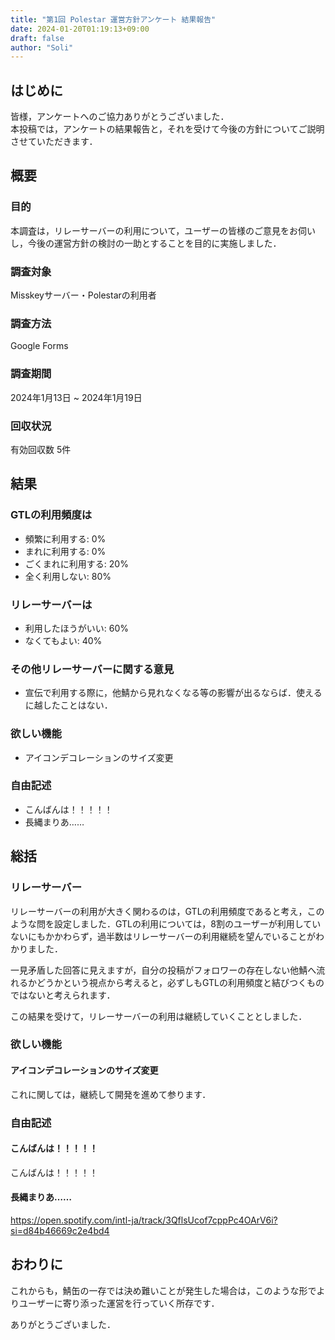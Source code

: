 ```yaml
---
title: "第1回 Polestar 運営方針アンケート 結果報告"
date: 2024-01-20T01:19:13+09:00
draft: false
author: "Soli"
---
```


## はじめに

皆様，アンケートへのご協力ありがとうございました．  
本投稿では，アンケートの結果報告と，それを受けて今後の方針についてご説明させていただきます．

## 概要

### 目的

本調査は，リレーサーバーの利用について，ユーザーの皆様のご意見をお伺いし，今後の運営方針の検討の一助とすることを目的に実施しました．

### 調査対象

Misskeyサーバー・Polestarの利用者

### 調査方法

Google Forms

### 調査期間

2024年1月13日 ~ 2024年1月19日

### 回収状況

有効回収数 5件

## 結果

### GTLの利用頻度は

- 頻繁に利用する: 0%
- まれに利用する: 0%
- ごくまれに利用する: 20%
- 全く利用しない: 80%

### リレーサーバーは
- 利用したほうがいい: 60%
- なくてもよい: 40%

### その他リレーサーバーに関する意見

- 宣伝で利用する際に，他鯖から見れなくなる等の影響が出るならば．使えるに越したことはない．

### 欲しい機能
- アイコンデコレーションのサイズ変更

### 自由記述
- こんばんは！！！！！
- 長縄まりあ……

## 総括

### リレーサーバー

リレーサーバーの利用が大きく関わるのは，GTLの利用頻度であると考え，このような問を設定しました．GTLの利用については，8割のユーザーが利用していないにもかかわらず，過半数はリレーサーバーの利用継続を望んでいることがわかりました．

一見矛盾した回答に見えますが，自分の投稿がフォロワーの存在しない他鯖へ流れるかどうかという視点から考えると，必ずしもGTLの利用頻度と結びつくものではないと考えられます．

この結果を受けて，リレーサーバーの利用は継続していくこととしました．


### 欲しい機能

#### アイコンデコレーションのサイズ変更  

これに関しては，継続して開発を進めて参ります．

### 自由記述

#### こんばんは！！！！！
こんばんは！！！！！

#### 長縄まりあ……

https://open.spotify.com/intl-ja/track/3QflsUcof7cppPc4OArV6i?si=d84b46669c2e4bd4

## おわりに

これからも，鯖缶の一存では決め難いことが発生した場合は，このような形でよりユーザーに寄り添った運営を行っていく所存です．

ありがとうございました．
